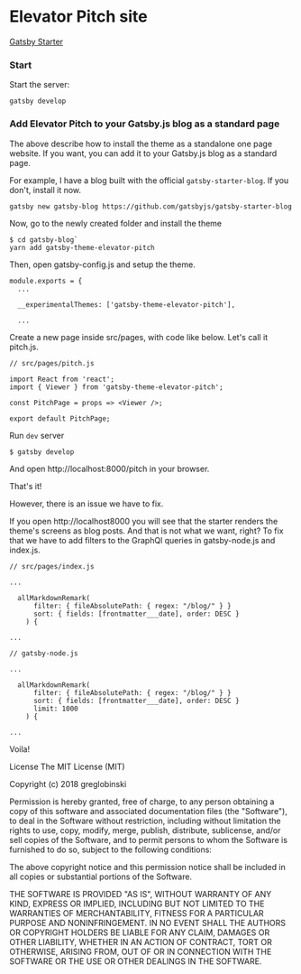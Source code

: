 # Elevator Pitch site

[Gatsby Starter](https://github.com/greglobinski/gatsby-themes/blob/master/packages/gatsby-theme-elevator-pitch/README.md#folders-structure)

### Start
Start the server:
```
gatsby develop
```

### Add Elevator Pitch to your Gatsby.js blog as a standard page
The above describe how to install the theme as a standalone one page website. If you want, you can add it to your Gatsby.js blog as a standard page.

For example, I have a blog built with the official `gatsby-starter-blog`. If you don't, install it now.
```
gatsby new gatsby-blog https://github.com/gatsbyjs/gatsby-starter-blog
```

Now, go to the newly created folder and install the theme

```
$ cd gatsby-blog`
yarn add gatsby-theme-elevator-pitch
```

Then, open gatsby-config.js and setup the theme.
```
module.exports = {
  ...

  __experimentalThemes: ['gatsby-theme-elevator-pitch'],

  ...
  ```

Create a new page inside src/pages, with code like below. Let's call it pitch.js.

```
// src/pages/pitch.js

import React from 'react';
import { Viewer } from 'gatsby-theme-elevator-pitch';

const PitchPage = props => <Viewer />;

export default PitchPage;
```

Run `dev` server

```
$ gatsby develop
```

And open http://localhost:8000/pitch in your browser.

That's it!

However, there is an issue we have to fix.

If you open http://localhost8000 you will see that the starter renders the theme's screens as blog posts. And that is not what we want, right? To fix that we have to add filters to the GraphQl queries in gatsby-node.js and index.js.
```
// src/pages/index.js

...

  allMarkdownRemark(
      filter: { fileAbsolutePath: { regex: "/blog/" } }
      sort: { fields: [frontmatter___date], order: DESC }
    ) {

...
```

```
// gatsby-node.js

...

  allMarkdownRemark(
      filter: { fileAbsolutePath: { regex: "/blog/" } }
      sort: { fields: [frontmatter___date], order: DESC }
      limit: 1000
    ) {

...
```


Voila!

License
The MIT License (MIT)

Copyright (c) 2018 greglobinski

Permission is hereby granted, free of charge, to any person obtaining a copy of this software and associated documentation files (the "Software"), to deal in the Software without restriction, including without limitation the rights to use, copy, modify, merge, publish, distribute, sublicense, and/or sell copies of the Software, and to permit persons to whom the Software is furnished to do so, subject to the following conditions:

The above copyright notice and this permission notice shall be included in all copies or substantial portions of the Software.

THE SOFTWARE IS PROVIDED "AS IS", WITHOUT WARRANTY OF ANY KIND, EXPRESS OR IMPLIED, INCLUDING BUT NOT LIMITED TO THE WARRANTIES OF MERCHANTABILITY, FITNESS FOR A PARTICULAR PURPOSE AND NONINFRINGEMENT. IN NO EVENT SHALL THE AUTHORS OR COPYRIGHT HOLDERS BE LIABLE FOR ANY CLAIM, DAMAGES OR OTHER LIABILITY, WHETHER IN AN ACTION OF CONTRACT, TORT OR OTHERWISE, ARISING FROM, OUT OF OR IN CONNECTION WITH THE SOFTWARE OR THE USE OR OTHER DEALINGS IN THE SOFTWARE.


